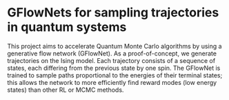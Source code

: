 # GFlowNets for sampling trajectories in quantum systems

This project aims to accelerate Quantum Monte Carlo algorithms by using a generative flow network (GFlowNet). As a proof-of-concept, we generate trajectories on the Ising model. Each trajectory consists of a sequence of states, each differing from the previous state by one spin. The GFlowNet is trained to sample paths proportional to the energies of their terminal states; this allows the network to more efficiently find reward modes (low energy states) than other RL or MCMC methods.
